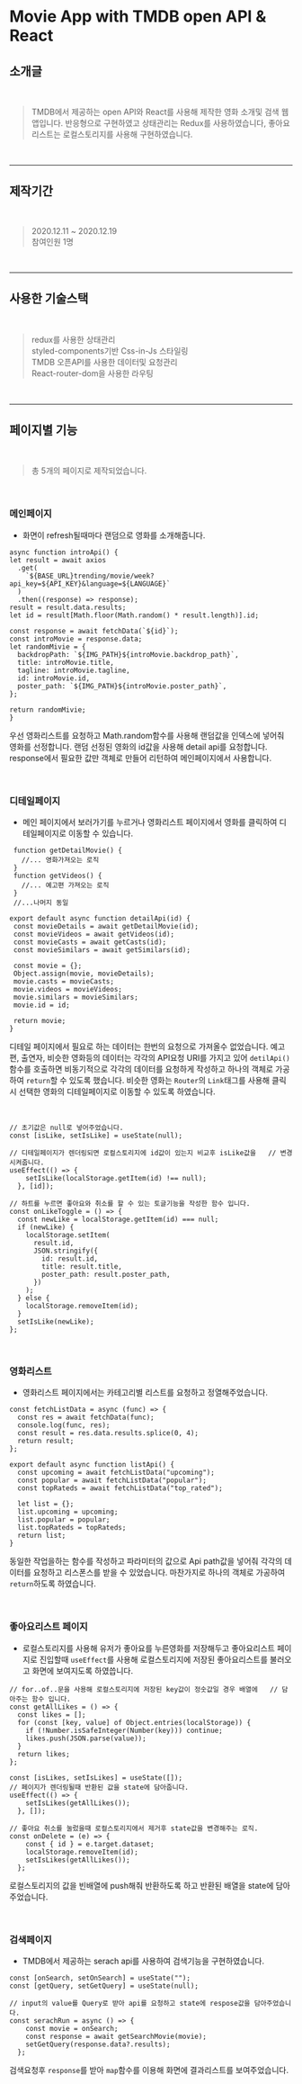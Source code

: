 # Movie App with TMDB open API & React

## 소개글

<br>

> TMDB에서 제공하는 open API와 React를 사용해 제작한 영화 소개및 검색 웹앱입니다. 반응형으로 구현하였고 상태관리는 Redux를 사용하였습니다, 좋아요 리스트는 로컬스토리지를 사용해 구현하였습니다.

<br>

---

## 제작기간

<br>

> 2020.12.11 ~ 2020.12.19 <br>참여인원 1명

<br>

---

## 사용한 기술스택

<br>

> redux를 사용한 상태관리 <br> styled-components기반 Css-in-Js 스타일링 <br> TMDB 오픈API를 사용한 데이터및 요청관리 <br> React-router-dom을 사용한 라우팅

<br>

---

## 페이지별 기능

<br>

> 총 5개의 페이지로 제작되었습니다.

<br>

### 메인페이지

- 화면이 refresh될때마다 랜덤으로 영화를 소개해줍니다.

```
async function introApi() {
let result = await axios
  .get(
    `${BASE_URL}trending/movie/week?api_key=${API_KEY}&language=${LANGUAGE}`
  )
  .then((response) => response);
result = result.data.results;
let id = result[Math.floor(Math.random() * result.length)].id;

const response = await fetchData(`${id}`);
const introMovie = response.data;
let randomMivie = {
  backdropPath: `${IMG_PATH}${introMovie.backdrop_path}`,
  title: introMovie.title,
  tagline: introMovie.tagline,
  id: introMovie.id,
  poster_path: `${IMG_PATH}${introMovie.poster_path}`,
};

return randomMivie;
}
```

우선 영화리스트를 요청하고 Math.random함수를 사용해 랜덤값을 인덱스에 넣어줘 영화를 선정합니다.
랜덤 선정된 영화의 id값을 사용해 detail api를 요청합니다. response에서 필요한 값만 객체로 만들어
리턴하여 메인페이지에서 사용합니다.

<br>

### 디테일페이지

- 메인 페이지에서 보러가기를 누르거나 영화리스트 페이지에서 영화를 클릭하여 디테일페이지로 이동할 수 있습니다.

```
 function getDetailMovie() {
   //... 영화가져오는 로직
 }
 function getVideos() {
   //... 예고편 가져오는 로직
 }
 //...나머지 동일

export default async function detailApi(id) {
 const movieDetails = await getDetailMovie(id);
 const movieVideos = await getVideos(id);
 const movieCasts = await getCasts(id);
 const movieSimilars = await getSimilars(id);

 const movie = {};
 Object.assign(movie, movieDetails);
 movie.casts = movieCasts;
 movie.videos = movieVideos;
 movie.similars = movieSimilars;
 movie.id = id;

 return movie;
}
```

디테일 페이지에서 필요로 하는 데이터는 한번의 요청으로 가져올수 없었습니다.
예고편, 출연자, 비슷한 영화등의 데이터는 각각의 API요청 URI를 가지고 있어
`detilApi()` 함수를 호출하면 비동기적으로 각각의 데이터를 요청하게 작성하고
하나의 객체로 가공하여 `return`할 수 있도록 했습니다.
비슷한 영화는 `Router`의 `Link`태그를 사용해 클릭시 선택한 영화의 디테일페이지로
이동할 수 있도록 하였습니다.

<br>

```
// 초기값은 null로 넣어주었습니다.
const [isLike, setIsLike] = useState(null);

// 디테일페이지가 렌더링되면 로컬스토리지에 id값이 있는지 비교후 isLike값을   // 변경시켜줍니다.
useEffect(() => {
    setIsLike(localStorage.getItem(id) !== null);
  }, [id]);

// 하트를 누르면 좋아요와 취소를 할 수 있는 토글기능을 작성한 함수 입니다.
const onLikeToggle = () => {
  const newLike = localStorage.getItem(id) === null;
  if (newLike) {
    localStorage.setItem(
      result.id,
      JSON.stringify({
        id: result.id,
        title: result.title,
        poster_path: result.poster_path,
      })
    );
  } else {
    localStorage.removeItem(id);
  }
  setIsLike(newLike);
};
```

<br>

### 영화리스트

- 영화리스트 페이지에서는 카테고리별 리스트를 요청하고 정열해주었습니다.

```
const fetchListData = async (func) => {
  const res = await fetchData(func);
  console.log(func, res);
  const result = res.data.results.splice(0, 4);
  return result;
};

export default async function listApi() {
  const upcoming = await fetchListData("upcoming");
  const popular = await fetchListData("popular");
  const topRateds = await fetchListData("top_rated");

  let list = {};
  list.upcoming = upcoming;
  list.popular = popular;
  list.topRateds = topRateds;
  return list;
}
```

동일한 작업을하는 함수를 작성하고 파라미터의 값으로 Api path값을 넣어줘 각각의 데이터를 요청하고 리스폰스를 받을 수 있었습니다. 마찬가지로 하나의 객체로 가공하여 `return`하도록 하였습니다.

<br>

### 좋아요리스트 페이지

- 로컬스토리지를 사용해 유저가 좋아요를 누른영화를 저장해두고 좋아요리스트 페이지로
  진입할때 `useEffect`를 사용해 로컬스토리지에 저장된 좋아요리스트를 불러오고 화면에 보여지도록 하였씁니다.

```
// for..of..문을 사용해 로컬스토리지에 저장된 key값이 정숫값일 경우 배열에   // 담아주는 함수 입니다.
const getAllLikes = () => {
  const likes = [];
  for (const [key, value] of Object.entries(localStorage)) {
    if (!Number.isSafeInteger(Number(key))) continue;
    likes.push(JSON.parse(value));
  }
  return likes;
};

const [isLikes, setIsLikes] = useState([]);
// 페이지가 렌더링될때 반환된 값을 state에 담아줍니다.
useEffect(() => {
    setIsLikes(getAllLikes());
  }, []);

// 좋아요 취소를 눌렀을때 로컬스토리지에서 제거후 state값을 변경해주는 로직.
const onDelete = (e) => {
    const { id } = e.target.dataset;
    localStorage.removeItem(id);
    setIsLikes(getAllLikes());
  };

```

로컬스토리지의 값을 빈배열에 push해줘 반환하도록 하고 반환된 배열을 state에 담아주었습니다.

<br>

### 검색페이지

- TMDB에서 제공하는 serach api를 사용하여 검색기능을 구현하였습니다.

```
const [onSearch, setOnSearch] = useState("");
const [getQuery, setGetQuery] = useState(null);

// input의 value를 Query로 받아 api를 요청하고 state에 respose값을 담아주었습니다.
const serachRun = async () => {
    const movie = onSearch;
    const response = await getSearchMovie(movie);
    setGetQuery(response.data?.results);
  };

```

검색요청후 `response`를 받아 `map`함수를 이용해 화면에 결과리스트를 보여주었습니다.
